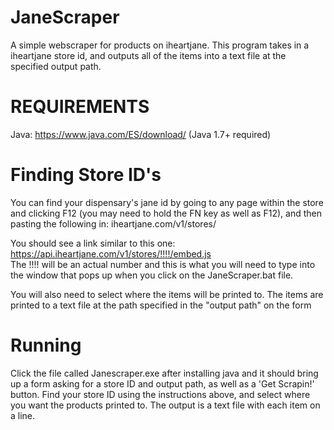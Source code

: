 # JaneScraper
A simple webscraper for products on iheartjane. This program takes in a iheartjane store id, and outputs all of the items into a text file at the specified output path.

# REQUIREMENTS
Java: https://www.java.com/ES/download/ (Java 1.7+ required)

# Finding Store ID's
You can find your dispensary's jane id by going to any page within the store and clicking F12 (you may need to hold the FN key as well as F12), and then pasting the following in: iheartjane.com/v1/stores/

You should see a link similar to this one: https://api.iheartjane.com/v1/stores/!!!!/embed.js  
The !!!! will be an actual number and this is what you will need to type into the window that pops up when you click on the JaneScraper.bat file. 

You will also need to select where the items will be printed to. The items are printed to a text file at the path specified in the "output path" on the form


# Running
Click the file called Janescraper.exe after installing java and it should bring up a form asking for a store ID and output path, as well as a 'Get Scrapin!' button. Find your store ID using the instructions above, and select where you want the products printed to. The output is a text file with each item on a line. 
